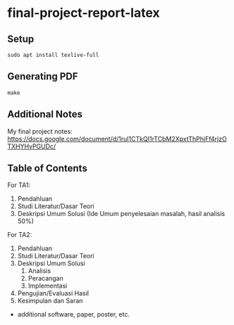 # final-project-report-latex

## Setup

```
sudo apt install texlive-full
```

## Generating PDF

```
make
```

## Additional Notes

My final project notes:
https://docs.google.com/document/d/1ruI1CTkQI1rTCbM2XpxtThPhjFf4rjzOTXHYHvPGUDc/

## Table of Contents

For TA1:
1. Pendahluan
2. Studi Literatur/Dasar Teori
3. Deskripsi Umum Solusi (Ide Umum penyelesaian masalah, hasil analisis 50%)

For TA2:
1. Pendahluan
2. Studi Literatur/Dasar Teori
3. Deskripsi Umum Solusi
    1. Analisis
    2. Peracangan
    3. Implementasi
4. Pengujian/Evaluasi Hasil
5. Kesimpulan dan Saran

+ additional software, paper, poster, etc.
